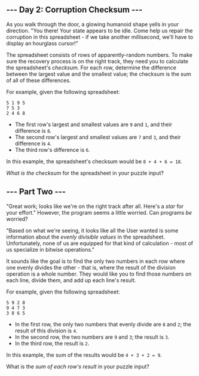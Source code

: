 <article class="day-desc"><h2>--- Day 2: Corruption Checksum ---</h2><p>As you walk through the door, a glowing humanoid shape yells in your direction. "You there! Your state appears to be idle. Come help us repair the corruption in this spreadsheet - if we take another millisecond, we'll have to display an hourglass cursor!"</p>
<p>The spreadsheet consists of rows of apparently-random numbers. To make sure the recovery process is on the right track, they need you to calculate the spreadsheet's <em>checksum</em>. For each row, determine the difference between the largest value and the smallest value; the checksum is the sum of all of these differences.</p>
<p>For example, given the following spreadsheet:</p>
<pre><code>5 1 9 5
7 5 3
2 4 6 8</code></pre>
<ul>
<li>The first row's largest and smallest values are <code>9</code> and <code>1</code>, and their difference is <code>8</code>.</li>
<li>The second row's largest and smallest values are <code>7</code> and <code>3</code>, and their difference is <code>4</code>.</li>
<li>The third row's difference is <code>6</code>.</li>
</ul>
<p>In this example, the spreadsheet's checksum would be <code>8 + 4 + 6 = 18</code>.</p>
<p><em>What is the checksum</em> for the spreadsheet in your puzzle input?</p>
</article>
<article class="day-desc"><h2 id="part2">--- Part Two ---</h2><p>"Great work; looks like we're on the right track after all.  Here's a <em class="star">star</em> for your effort." However, the program seems a little worried. Can programs <em>be</em> worried?</p>
<p>"Based on what we're seeing, it looks like all the User wanted is some information about the <em>evenly divisible values</em> in the spreadsheet.  Unfortunately, none of us are equipped for that kind of calculation - most of us specialize in <span title="Bonus points if you solve this part using only bitwise operations.">bitwise operations</span>."</p>
<p>It sounds like the goal is to find the only two numbers in each row where one evenly divides the other - that is, where the result of the division operation is a whole number. They would like you to find those numbers on each line, divide them, and add up each line's result.</p>
<p>For example, given the following spreadsheet:</p>
<pre><code>5 9 2 8
9 4 7 3
3 8 6 5</code></pre>
<ul>
<li>In the first row, the only two numbers that evenly divide are <code>8</code> and <code>2</code>; the result of this division is <code>4</code>.</li>
<li>In the second row, the two numbers are <code>9</code> and <code>3</code>; the result is <code>3</code>.</li>
<li>In the third row, the result is <code>2</code>.</li>
</ul>
<p>In this example, the sum of the results would be <code>4 + 3 + 2 = 9</code>.</p>
<p>What is the <em>sum of each row's result</em> in your puzzle input?</p>
</article>
